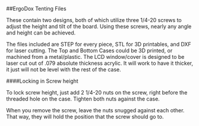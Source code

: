 ##ErgoDox Tenting Files

These contain two designs, both of which utilize three 1/4-20 screws to adjust the height and tilt of the board.
Using these screws, nearly any angle and height can be achieved.

The files included are STEP for every piece, STL for 3D printables, and DXF for laser cutting.
The Top and Bottom Cases could be 3D printed, or machined from a metal/plastic.
The LCD window/cover is designed to be laser cut out of .079 absolute thickness acrylic.  It will work to have it thicker, it just will not be level with the rest of the case.

####Locking in Screw height

To lock screw height, just add 2 1/4-20 nuts on the screw, right before the threaded hole on the case.  Tighten both nuts against the case.

When you remove the screw, leave the nuts snugged against each other.  That way, they will hold the position that the screw should go to.
